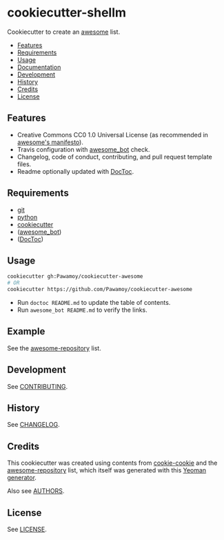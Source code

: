 # cookiecutter-shellm
Cookiecutter to create an [awesome](https://github.com/sindresorhus/awesome) list.

- [Features](#features)
- [Requirements](#requirements)
- [Usage](#usage)
- [Documentation](#documentation)
- [Development](#development)
- [History](#history)
- [Credits](#credits)
- [License](#license)

## Features
- Creative Commons CC0 1.0 Universal License (as recommended in
  [awesome's manifesto](https://github.com/sindresorhus/awesome/blob/master/awesome.md)).
- Travis configuration with [awesome_bot][awesome_bot] check.
- Changelog, code of conduct, contributing, and pull request template files.
- Readme optionally updated with [DocToc][doctoc].

## Requirements
- [git](https://git-scm.com/downloads)
- [python](https://www.python.org/downloads/)
- [cookiecutter](https://github.com/audreyr/cookiecutter)
- ([awesome_bot][awesome_bot])
- ([DocToc][doctoc])

## Usage
```bash
cookiecutter gh:Pawamoy/cookiecutter-awesome
# OR
cookiecutter https://github.com/Pawamoy/cookiecutter-awesome
```

- Run `doctoc README.md` to update the table of contents.
- Run `awesome_bot README.md` to verify the links.

## Example
See the [awesome-repository](https://github.com/Pawamoy/awesome-repository) list.

## Development
See [CONTRIBUTING](CONTRIBUTING.md).

## History
See [CHANGELOG](CHANGELOG.md).

## Credits
This cookiecutter was created using contents from
[cookie-cookie](https://github.com/tuxredux/cookie-cookie) and the
[awesome-repository](https://github.com/Pawamoy/awesome-repository) list,
which itself was generated with this
[Yeoman generator](https://github.com/dar5hak/generator-awesome-list).

Also see [AUTHORS](AUTHORS.md).

## License
See [LICENSE](LICENSE).

[awesome_bot]: https://github.com/dkhamsing/awesome_bot
[doctoc]: https://github.com/thlorenz/doctoc
